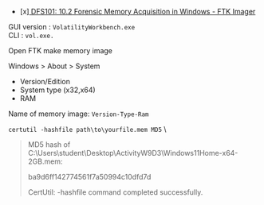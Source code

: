 - [x][ DFS101: 10.2 Forensic Memory Acquisition in Windows - FTK Imager](https://www.youtube.com/watch?v=1XK86to03-Q)

GUI version : `VolatilityWorkbench.exe` \
CLI : `vol.exe.`

Open FTK make memory image

Windows > About > System 
- Version/Edition
- System type (x32,x64)
- RAM

Name of memory image: `Version-Type-Ram`

`certutil -hashfile path\to\yourfile.mem MD5` \
> MD5 hash of C:\Users\student\Desktop\ActivityW9D3\Windows11Home-x64-2GB.mem:
>
> ba9d6ff142774561f7a50994c10dfd7d
>
> CertUtil: -hashfile command completed successfully.


